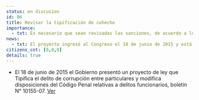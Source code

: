 ```yaml
---
status: en discusion
id: 06
title: Revisar la tipificación de cohecho
importance:
  - txt: Es necesario que sean revisadas las sanciones, de acuerdo a los estándares internacionales y que se sancione de acuerdo a la gravedad que reviste este delito.
news:
  - txt: El proyecto ingresó al Congreso el 18 de junio de 2015 y está pendiente de discusión.
citizens_cnt: [0,0,0]
details: true
---
```


* El 18 de junio de 2015 el Gobierno presentó un proyecto de ley que Tipifica  el  delito  de  corrupción  entre particulares  y  modifica  disposiciones  del  Código  Penal  relativas  a  delitos funcionarios, boletín  N°  10155-07. <a href="http://camara.cl/pley/pley_detalle.aspx?prmID=10565&prmBL=10155-07" target="_blank">Ver</a>
